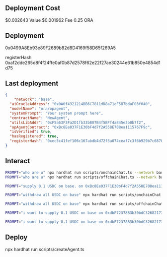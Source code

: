 
## Deployment Cost

$0.002643 Value
$0.001962 Fee
0.25 ORA

## Deployment

0x0499A8Eb93e89F2689b82d8D4169f58D65f269A5

registerHash
0xaf2dde265d8f4f24ffe0af0b87d2578f62e22f27ae30244e61b850e4854d1d75


## Last deployment

```json
{
    "network": "base",
  "aiOracleAddress": "0x0A0f4321214BB6C7811dD8a71cF587bdaF03f0A0",
  "modelName": "ora/opagent",
  "systemPrompt": "Your system prompt here",
  "contractName": "NewAgent",
  "utilsLibAddr": "0xF5a63F3Fa2D1fb33bB07B4f5BFf4a845e3b0b7f2",
  "opAgentContract": "0xBc8Ee037F1E30bF4d7f2A558E708ea1115767F9c",
  "isVerified": true,
  "hasRegistered": true,
  "registerHash": "0xec5c41fef106c167abdb4d72f3a074ceaf7c3f6b929b7c6870e816db3cfb7d0a"
}
```

## Interact 

```bash
PROMPT="who are u" npx hardhat run scripts/onchainChat.ts --network base
PROMPT="who are u" npx hardhat run scripts/offchainChat.ts --network base
```

```bash
PROMPT="supply 0.1 USDC on base. on 0xBc8Ee037F1E30bF4d7f2A558E708ea1115767F9c behalf with 0 as ref code" npx hardhat run scripts/offchainChat.ts --network base
```

```bash
PROMPT="withdraw all USDC on base" npx hardhat run scripts/onchainChat.ts --network base

PROMPT="withdraw all USDC on base" npx hardhat run scripts/offchainChat.ts --network base
```

```bash
PROMPT="i want to supply 0.1 USDC on base on 0xdbF72378B3b30bdC326821738e3C3Fc5acebBaE7 behalf with 0 as ref code" npx hardhat run scripts/offchainChat.ts --network base

PROMPT="i want to supply 0.1 USDC on base on 0xdbF72378B3b30bdC326821738e3C3Fc5acebBaE7 behalf with 0 as ref code" npx hardhat run scripts/onchainChat.ts --network base
```

## Deploy

npx hardhat run scripts/createAgent.ts 
